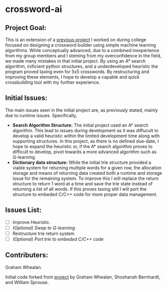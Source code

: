 # crossword-ai

## Project Goal:
This is an extension of a [previous project](https://github.com/wilsprouse/422-proj2) I worked on during college focused on designing a crossword builder using simple machine learning algorithms. While conceptually advanced, due to a combined inexperience from my group members and I steming from my overconfidence in the field, we made many mistakes in that initial project. By using an A\* search algorithm, inificient python structures, and a underdeveloped heuristic the program proved taxing even for 5x5 crosswords. By restructuring and improving these elements, I hope to develop a capable and quick crossbuilding tool with my further experience.

## Initial Issues:
The main issues seen in the initial project are, as previously stated, mainly due to runtime issues. Specifically,
- **Search Algorithm Structure:** The initial project used an A\* search algorithm. This lead to issues during development as it was diffucult to develop a valid heuristic within the limited development time along with supporting structures. In this project, as there is no defined due-date, I hope to expand the heuristic or, if the A\* search algorithm proves to difficult to develop, pivot towards a more advanced algorithm such as Q-learning.
- **Dictionary data structure:** While the initial trie structure provided a viable system for returning multiple words for a given row, the allocation storage and means of returning data created both a runtime and storage issue for the remaining system. To improve this I will replace the return structure to return 1 word at a time and save the trie state instead of returning a list of all words. If this proves taxing still I will port the structure to embeded C/C++ code for more proper data management.

## Issues List:
- [ ] Improve Heuristic.
- [ ] *\(Optional) Swap to Q-learning*
- [ ] Restructure trie return system
- [ ] *\(Optional) Port trie to embeded C/C++ code*

## Contributers:
Graham Whealan.

Initial code forked from [project](https://github.com/wilsprouse/422-proj2) by Graham Whealan, Shoshanah Bernhardt, and William Sprouse.
